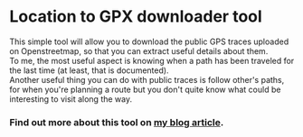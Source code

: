 # Location to GPX downloader tool
This simple tool will allow you to download the public GPS traces uploaded on Openstreetmap, so that you can extract useful details about them.\
To me, the most useful aspect is knowing when a path has been traveled for the last time (at least, that is documented).\
Another useful thing you can do with public traces is follow other's paths, for when you're planning a route but you don't quite know what could be interesting to visit along the way.
### Find out more about this tool on [my blog article](https://deeptronix.wordpress.com/2021/05/01/tool-for-gpx-tracks/).
